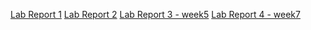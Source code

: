 [Lab Report 1](lab-report1.md)
[Lab Report 2](lab-report2.md)
[Lab Report 3 - week5](lab-report5.md)
[Lab Report 4 - week7](lab-report4.md)
